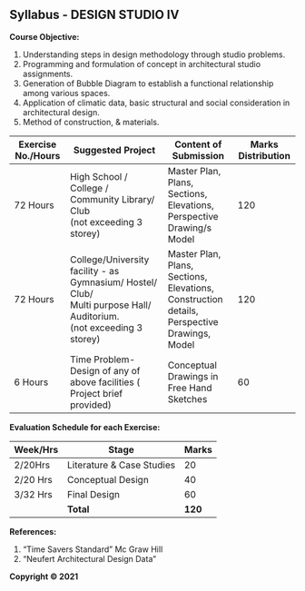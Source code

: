 ## Syllabus - DESIGN STUDIO IV

**Course Objective:**

1. Understanding steps in design methodology through studio problems.
2. Programming and formulation of concept in architectural studio assignments.
3. Generation of Bubble Diagram to establish a functional relationship among various spaces.
4. Application of climatic data, basic structural and social consideration in architectural design.
5. Method of construction, & materials.

| Exercise No./Hours | Suggested Project | Content of Submission | Marks Distribution |
|---|---|---|---|
| 72 Hours | High School / College /<br> Community Library/ Club<br> (not exceeding 3 storey) | Master Plan, Plans, Sections, Elevations,<br> Perspective Drawing/s<br> Model | 120 |
| 72 Hours | College/University facility - as Gymnasium/ Hostel/ Club/<br> Multi purpose Hall/ Auditorium.<br> (not exceeding 3 storey) | Master Plan, Plans, Sections, Elevations,<br> Construction details,<br> Perspective Drawings,<br> Model | 120 |
| 6 Hours | Time Problem-Design of any of above facilities ( Project brief provided) | Conceptual Drawings in Free Hand Sketches | 60 |

**Evaluation Schedule for each Exercise:**

| Week/Hrs | Stage | Marks |
|---|---|---|
| 2/20Hrs | Literature & Case Studies | 20 |
| 2/20 Hrs | Conceptual Design | 40 |
| 3/32 Hrs | Final Design | 60 |
| | **Total** | **120** |

**References:**

1. “Time Savers Standard” Mc Graw Hill
2. “Neufert Architectural Design Data”

**Copyright © 2021** 
